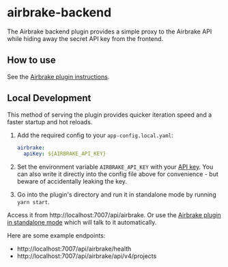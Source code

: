 # airbrake-backend

The Airbrake backend plugin provides a simple proxy to the Airbrake API while hiding away the secret API key from the frontend.

## How to use

See the [Airbrake plugin instructions](../airbrake/README.md#how-to-use).

## Local Development

This method of serving the plugin provides quicker iteration speed and a faster startup and hot reloads.

1. Add the required config to your `app-config.local.yaml`:

   ```yaml
   airbrake:
     apiKey: ${AIRBRAKE_API_KEY}
   ```

2. Set the environment variable `AIRBRAKE_API_KEY` with your [API
   key](https://airbrake.io/docs/api/#authentication). You can also write it
   directly into the config file above for convenience - but beware of
   accidentally leaking the key.

3. Go into the plugin's directory and run it in standalone mode by running `yarn start`.

Access it from http://localhost:7007/api/airbrake. Or use the [Airbrake plugin in standalone mode](../airbrake/README.md#local-development) which will talk to it automatically.

Here are some example endpoints:

- http://localhost:7007/api/airbrake/health
- http://localhost:7007/api/airbrake/api/v4/projects
